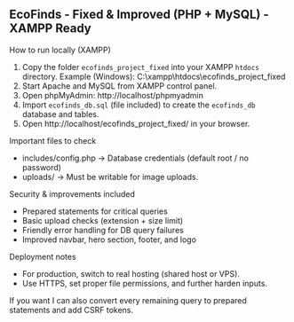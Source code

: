 EcoFinds - Fixed & Improved (PHP + MySQL) - XAMPP Ready
-----------------------------------------------------

How to run locally (XAMPP)
1. Copy the folder `ecofinds_project_fixed` into your XAMPP `htdocs` directory.
   Example (Windows): C:\xampp\htdocs\ecofinds_project_fixed
2. Start Apache and MySQL from XAMPP control panel.
3. Open phpMyAdmin: http://localhost/phpmyadmin
4. Import `ecofinds_db.sql` (file included) to create the `ecofinds_db` database and tables.
5. Open http://localhost/ecofinds_project_fixed/ in your browser.

Important files to check
- includes/config.php  -> Database credentials (default root / no password)
- uploads/             -> Must be writable for image uploads.

Security & improvements included
- Prepared statements for critical queries
- Basic upload checks (extension + size limit)
- Friendly error handling for DB query failures
- Improved navbar, hero section, footer, and logo

Deployment notes
- For production, switch to real hosting (shared host or VPS).
- Use HTTPS, set proper file permissions, and further harden inputs.

If you want I can also convert every remaining query to prepared statements and add CSRF tokens.
